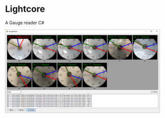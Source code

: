 # Lightcore
A Gauge reader C#

![Example](https://raw.githubusercontent.com/kristofferkjeldby/GaugeReader/master/readme.png)

